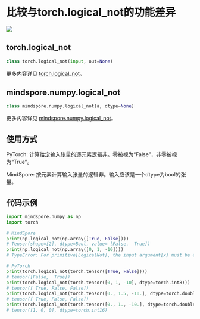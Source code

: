 # 比较与torch.logical_not的功能差异

<a href="https://gitee.com/mindspore/docs/blob/r1.6/docs/mindspore/migration_guide/source_zh_cn/api_mapping/pytorch_diff/logical_not.md" target="_blank"><img src="https://gitee.com/mindspore/docs/raw/r1.6/resource/_static/logo_source.png"></a>

## torch.logical_not

```python
class torch.logical_not(input, out=None)
```

更多内容详见 [torch.logical_not](https://pytorch.org/docs/1.5.0/torch.html#torch.logical_not)。

## mindspore.numpy.logical_not

```python
class mindspore.numpy.logical_not(a, dtype=None)
```

更多内容详见 [mindspore.numpy.logical_not](https://mindspore.cn/docs/api/zh-CN/r1.6/api_python/numpy/mindspore.numpy.logical_not.html#mindspore.numpy.logical_not)。

## 使用方式

PyTorch: 计算给定输入张量的逐元素逻辑非。零被视为“False”，非零被视为“True”。

MindSpore: 按元素计算输入张量的逻辑非。输入应该是一个dtype为bool的张量。

## 代码示例

```python
import mindspore.numpy as np
import torch

# MindSpore
print(np.logical_not(np.array([True, False])))
# Tensor(shape=[2], dtype=Bool, value= [False,  True])
print(np.logical_not(np.array([0, 1, -10])))
# TypeError: For primitive[LogicalNot], the input argument[x] must be a type of {Tensor[Bool],}, but got Int32.

# PyTorch
print(torch.logical_not(torch.tensor([True, False])))
# tensor([False,  True])
print(torch.logical_not(torch.tensor([0, 1, -10], dtype=torch.int8)))
# tensor([ True, False, False])
print(torch.logical_not(torch.tensor([0., 1.5, -10.], dtype=torch.double)))
# tensor([ True, False, False])
print(torch.logical_not(torch.tensor([0., 1., -10.], dtype=torch.double), out=torch.empty(3, dtype=torch.int16)))
# tensor([1, 0, 0], dtype=torch.int16)
```
